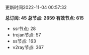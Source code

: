 更新时间2022-11-04 00:57:32

**总订阅: 45**
**总节点: 2659**
**有效节点: 615**
- ssr节点: 28
- trojan节点: 57
- ss节点: 163
- v2ray节点: 367
